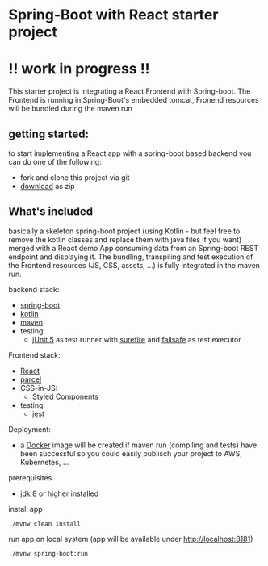 Spring-Boot with React starter project
======================================

# !! work in progress !!

This starter project is integrating a React Frontend with Spring-boot.
The Frontend is running in Spring-Boot's embedded tomcat, Fronend resources will be bundled during the maven run

## getting started:

to start implementing a React app with a spring-boot based backend you can do one of the following:
	
* fork and clone this project via git 
* [download](https://github.com/christian-draeger/spring-boot-react-starter/archive/master.zip) as zip 

## What's included

basically a skeleton spring-boot project (using Kotlin - but feel free to remove the kotlin classes and replace them with java files if you want) 
merged with a React demo App consuming data from an Spring-boot REST endpoint and displaying it.
The bundling, transpiling and test execution of the Frontend resources (JS, CSS, assets, ...) is fully integrated in the maven run.

backend stack: 
* [spring-boot](http://spring.io/projects/spring-boot)
* [kotlin](https://kotlinlang.org)
* [maven](https://maven.apache.org)
* testing:
	* [jUnit 5](https://junit.org/junit5/) as test runner with [surefire](https://maven.apache.org/surefire/maven-surefire-plugin/) and [failsafe](https://maven.apache.org/surefire/maven-failsafe-plugin/) as test executor

Frontend stack:
* [React](https://reactjs.org)
* [parcel](https://parceljs.org)
* CSS-in-JS:
	* [Styled Components](https://www.styled-components.com)
* testing:
	* [jest](https://jestjs.io)

Deployment:
* a [Docker](https://www.docker.com) image will be created if maven run (compiling and tests) have been successful so you could easily publisch your project to AWS, Kubernetes, ...

prerequisites
* [jdk 8](http://www.oracle.com/technetwork/java/javase/downloads/jdk8-downloads-2133151.html) or higher installed

install app

	./mvnw clean install

run app on local system (app will be available under [http://localhost:8181](http://localhost:8181))
	
	./mvnw spring-boot:run